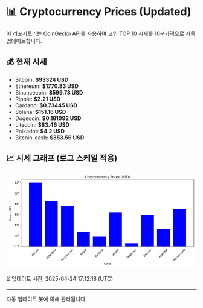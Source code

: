 
# 📊 Cryptocurrency Prices (Updated)

이 리포지토리는 CoinGecko API를 사용하여 코인 TOP 10 시세를 10분가격으로 자동 업데이트합니다.

## 💰 현재 시세
- Bitcoin: **$93324 USD**
- Ethereum: **$1770.83 USD**
- Binancecoin: **$599.78 USD**
- Ripple: **$2.21 USD**
- Cardano: **$0.73445 USD**
- Solana: **$151.16 USD**
- Dogecoin: **$0.181092 USD**
- Litecoin: **$83.46 USD**
- Polkadot: **$4.2 USD**
- Bitcoin-cash: **$353.56 USD**

## 📈 시세 그래프 (로그 스케일 적용)
![Crypto Prices](crypto_prices.png)

⏳ 업데이트 시간: 2025-04-24 17:12:18 (UTC)

---
자동 업데이트 봇에 의해 관리됩니다.
